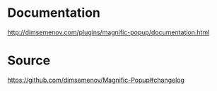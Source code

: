 Documentation
=============

http://dimsemenov.com/plugins/magnific-popup/documentation.html

Source
======

https://github.com/dimsemenov/Magnific-Popup#changelog
